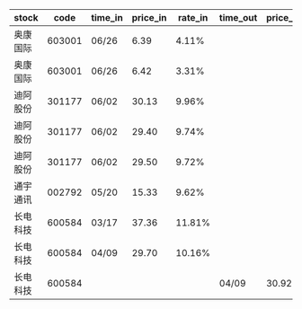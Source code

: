 |stock|code|time_in|price_in|rate_in|time_out|price_out|rate_out|person|
|---|---|---|---|---|---|---|---|---|
|奥康国际|603001|06/26|6.39|4.11%||||王军|
|奥康国际|603001|06/26|6.42|3.31%||||王军|
|迪阿股份|301177|06/02|30.13|9.96%||||王军|
|迪阿股份|301177|06/02|29.40|9.74%||||王军|
|迪阿股份|301177|06/02|29.50|9.72%||||王军|
|通宇通讯|002792|05/20|15.33|9.62%||||张浩|
|长电科技|600584|03/17|37.36|11.81%||||张浩|
|长电科技|600584|04/09|29.70|10.16%||||张浩|
|长电科技|600584||||04/09|30.92|10.41%|张浩|
